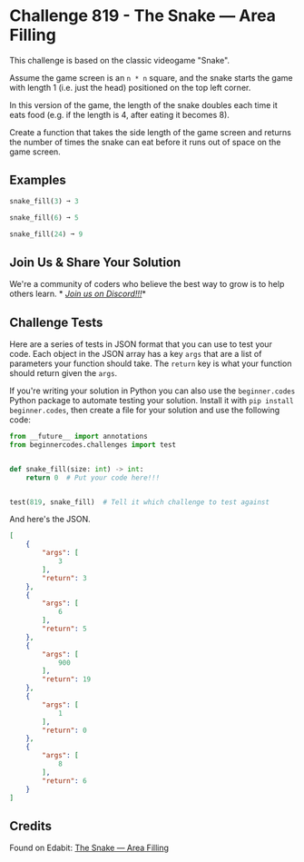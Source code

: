 # Challenge 819 - The Snake — Area Filling

This challenge is based on the classic videogame "Snake".

Assume the game screen is an `n * n` square, and the snake starts the game with length 1 (i.e. just the head) positioned on the top left corner.

In this version of the game, the length of the snake doubles each time it eats food (e.g. if the length is 4, after eating it becomes 8).

Create a function that takes the side length of the game screen and returns the number of times the snake can eat before it runs out of space on the game screen.

## Examples
```python
snake_fill(3) ➞ 3

snake_fill(6) ➞ 5

snake_fill(24) ➞ 9
```
## Join Us & Share Your Solution

We're a community of coders who believe the best way to grow is to help others learn. *
*[Join us on Discord!!!](https://discord.gg/sfHykntuGy)**

## Challenge Tests

Here are a series of tests in JSON format that you can use to test your code. Each object in the JSON array has a
key `args` that are a list of parameters your function should take. The `return` key is what your function should return
given the `args`.

If you're writing your solution in Python you can also use the `beginner.codes` Python package to automate testing your
solution. Install it with `pip install beginner.codes`, then create a file for your solution and use the following code:

```python
from __future__ import annotations
from beginnercodes.challenges import test


def snake_fill(size: int) -> int:
    return 0  # Put your code here!!!


test(819, snake_fill)  # Tell it which challenge to test against
```

And here's the JSON.

```json
[
    {
        "args": [
            3
        ],
        "return": 3
    },
    {
        "args": [
            6
        ],
        "return": 5
    },
    {
        "args": [
            900
        ],
        "return": 19
    },
    {
        "args": [
            1
        ],
        "return": 0
    },
    {
        "args": [
            8
        ],
        "return": 6
    }
]
```

## Credits

Found on Edabit: [The Snake — Area Filling](https://edabit.com/challenge/Y5Ji2HDnQTX7MxeHt)
